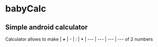 # babyCalc
## Simple android calculator
Calculator allows to make 
| ***+*** | - | : | * |
--- | --- | --- | ---
of 2 numbers
